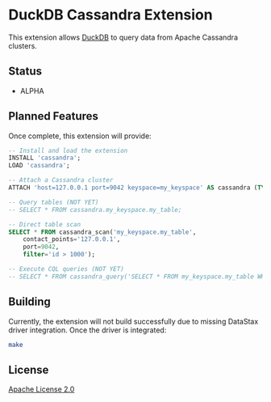 # DuckDB Cassandra Extension

This extension allows [DuckDB](https://duckdb.org) to query data from Apache Cassandra clusters.

## Status

- ALPHA

## Planned Features

Once complete, this extension will provide:

```sql
-- Install and load the extension
INSTALL 'cassandra';
LOAD 'cassandra';

-- Attach a Cassandra cluster
ATTACH 'host=127.0.0.1 port=9042 keyspace=my_keyspace' AS cassandra (TYPE cassandra);

-- Query tables (NOT YET)
-- SELECT * FROM cassandra.my_keyspace.my_table;

-- Direct table scan
SELECT * FROM cassandra_scan('my_keyspace.my_table', 
    contact_points='127.0.0.1', 
    port=9042,
    filter='id > 1000');

-- Execute CQL queries (NOT YET)
-- SELECT * FROM cassandra_query('SELECT * FROM my_keyspace.my_table WHERE token(id) > 0');
```

## Building

Currently, the extension will not build successfully due to missing DataStax driver integration. Once the driver is integrated:

```bash
make
```

## License

[Apache License 2.0](LICENSE)